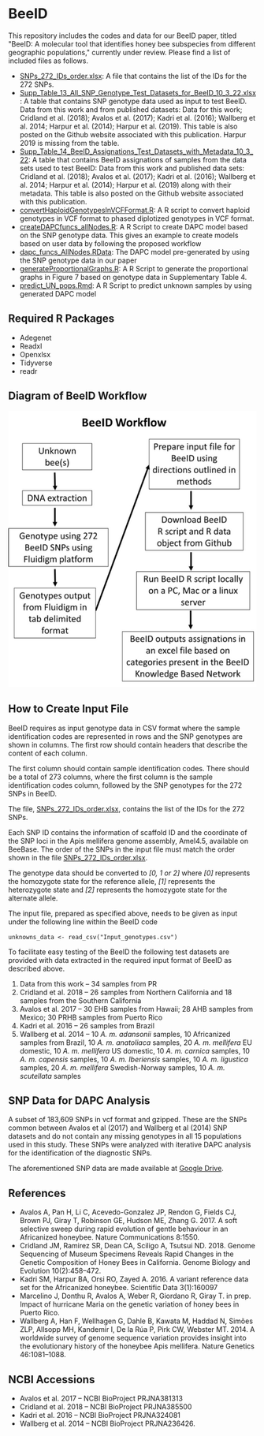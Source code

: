 # BeeID

This repository includes the codes and data for our BeeID paper, titled "BeeID: A molecular tool that identifies honey bee subspecies from different geographic populations," currently under review. Please find a list of included files as follows.

* [SNPs_272_IDs_order.xlsx](SNPs_272_IDs_order.xlsx): A file that contains the list of the IDs for the 272 SNPs.
* [Supp_Table_13_All_SNP_Genotype_Test_Datasets_for_BeeID_10_3_22.xlsx](Supp_Table_13_All_SNP_Genotype_Test_Datasets_for_BeeID_10_3_22.xlsx): A table that contains SNP genotype data used as input to test BeeID. Data from this work and from published datasets: Data for this work; Cridland et al. (2018); Avalos et al. (2017); Kadri et al. (2016); Wallberg et al. 2014; Harpur et al. (2014); Harpur et al. (2019). This table is also posted on the Github website associated with this publication.   Harpur  2019 is missing from the table.
* [Supp_Table_14_BeeID_Assignations_Test_Datasets_with_Metadata_10_3_22](Supp_Table_14_BeeID_Assignations_Test_Datasets_with_Metadata_10_3_22): A table that contains BeeID assignations of samples from the data sets used to test BeeID: Data from this work and published data sets: Cridland et al. (2018); Avalos et al. (2017); Kadri et al. (2016); Wallberg et al. 2014; Harpur et al. (2014); Harpur et al. (2019) along with their metadata. This table is also posted on the Github website associated with this publication.
* [convertHaploidGenotypesInVCFFormat.R](convertHaploidGenotypesInVCFFormat.R): A R script to convert haploid genotypes in VCF format to phased diplotized genotypes in VCF format.
* [createDAPCfuncs_allNodes.R](createDAPCfuncs_allNodes.R): A R Script to create DAPC model based on the SNP genotype data. This gives an example to create models based on user data by following the proposed workflow
* [dapc_funcs_AllNodes.RData](dapc_funcs_AllNodes.RData): The DAPC model pre-generated by using the SNP genotype data in our paper
* [generateProportionalGraphs.R](generateProportionalGraphs.R): A R Script to generate the proportional graphs in Figure 7 based on genotype data in Supplementary Table 4.
* [predict_UN_pops.Rmd](predict_UN_pops.Rmd): A R Script to predict unknown samples by using generated DAPC model

## Required R Packages

* Adegenet
* Readxl
* Openxlsx
* Tidyverse
* readr

## Diagram of BeeID Workflow
![BeeID_workflow_diagram](fig/BeeID_workflow.jpg)

## How to Create Input File

BeeID requires as input genotype data in CSV format where the sample identification codes are represented in rows and the SNP genotypes are shown in columns. The first row should contain headers that describe the content of each column.

The first column should contain sample identification codes. There should be a total of 273 columns, where the first column is the sample identification codes column, followed by the SNP genotypes for the 272 SNPs in BeeID.

The file, [SNPs_272_IDs_order.xlsx](SNPs_272_IDs_order.xlsx), contains the list of the IDs for the 272 SNPs.

Each SNP ID contains the information of scaffold ID and the coordinate of the SNP loci in the Apis mellifera genome assembly, Amel4.5, available on BeeBase. The order of the SNPs in the input file must match the order shown in the file [SNPs_272_IDs_order.xlsx](SNPs_272_IDs_order.xlsx).

The genotype data should be converted to *\[0, 1 or 2\]* where *\[0\]* represents the homozygote state for the reference allele, *\[1\]* represents the heterozygote state and *\[2\]* represents the homozygote state for the alternate allele.

The input file, prepared as specified above, needs to be given as input under the following line within the BeeID code
```
unknowns_data <- read_csv("Input_genotypes.csv")
```

To facilitate easy testing of the BeeID the following test datasets are provided with data extracted in the required input format of BeeID as described above.

1. Data from this work – 34 samples from PR
2. Cridland et al. 2018 – 26 samples from Northern California and 18 samples from the Southern California
3. Avalos et al. 2017 – 30 EHB samples from Hawaii; 28 AHB samples from Mexico; 30 PRHB samples from Puerto Rico
3. Kadri et al. 2016 – 26 samples from Brazil
5. Wallberg et al. 2014 – 10 *A. m. adansonii* samples, 10 Africanized samples from Brazil, 10 *A. m. anatoliaca* samples, 20 *A. m. mellifera* EU domestic, 10 *A. m. mellifera* US domestic, 10 *A. m. carnica* samples,  10 *A. m. capensis* samples, 10 *A. m. Iberiensis* samples, 10 *A. m. ligustica* samples, 20 *A. m. mellifera* Swedish-Norway samples, 10 *A. m. scutellata* samples

## SNP Data for DAPC Analysis

A subset of 183,609 SNPs in vcf format and gzipped. These are the SNPs common between Avalos et al (2017) and Wallberg et al (2014) SNP datasets and do not contain any missing genotypes in all 15 populations used in this study. These SNPs were analyzed with iterative DAPC analysis for the identification of the diagnostic SNPs.

The aforementioned SNP data are made available at [Google Drive](https://drive.google.com/file/d/1oM-ttRnPa2VxIiOZV7Yh2DwP5uPpH2LJ/view?usp=sharing).

## References

* Avalos A, Pan H, Li C, Acevedo-Gonzalez JP, Rendon G, Fields CJ, Brown PJ, Giray T, Robinson GE, Hudson ME, Zhang G. 2017. A soft selective sweep during rapid evolution of gentle behaviour in an Africanized honeybee. Nature Communications 8:1550.
* Cridland JM, Ramirez SR, Dean CA, Sciligo A, Tsutsui ND. 2018. Genome Sequencing of Museum Specimens Reveals Rapid Changes in the Genetic Composition of Honey Bees in California. Genome Biology and Evolution 10(2):458–472.
* Kadri SM, Harpur BA, Orsi RO, Zayed A. 2016. A variant reference data set for the Africanized honeybee. Scientific Data 3(1):160097
* Marcelino J, Donthu R, Avalos A, Weber R, Giordano R, Giray T. in prep. Impact of hurricane Maria on the genetic variation of honey bees in Puerto Rico.
* Wallberg A, Han F, Wellhagen G, Dahle B, Kawata M, Haddad N, Simões ZLP, Allsopp MH, Kandemir I, De la Rúa P, Pirk CW, Webster MT. 2014. A worldwide survey of genome sequence variation provides insight into the evolutionary history of the honeybee Apis mellifera. Nature Genetics 46:1081–1088.

## NCBI Accessions

* Avalos et al. 2017 – NCBI BioProject PRJNA381313
* Cridland et al. 2018 – NCBI BioProject PRJNA385500
* Kadri et al. 2016 – NCBI BioProject PRJNA324081
* Wallberg et al. 2014 – NCBI BioProject PRJNA236426.
